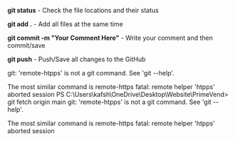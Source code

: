 **git status**                              -  Check the file locations and their status

**git add .**                               -  Add all files at the same time

**git commit -m "Your Comment Here"**       -  Write your comment and then commit/save

**git push**                                -  Push/Save all changes to the GitHub


git: 'remote-htpps' is not a git command. See 'git --help'.

The most similar command is
        remote-https
fatal: remote helper 'htpps' aborted session
PS C:\Users\kafsh\OneDrive\Desktop\Website\PrimeVend> git fetch origin main
git: 'remote-htpps' is not a git command. See 'git --help'.

The most similar command is
        remote-https
fatal: remote helper 'htpps' aborted session
